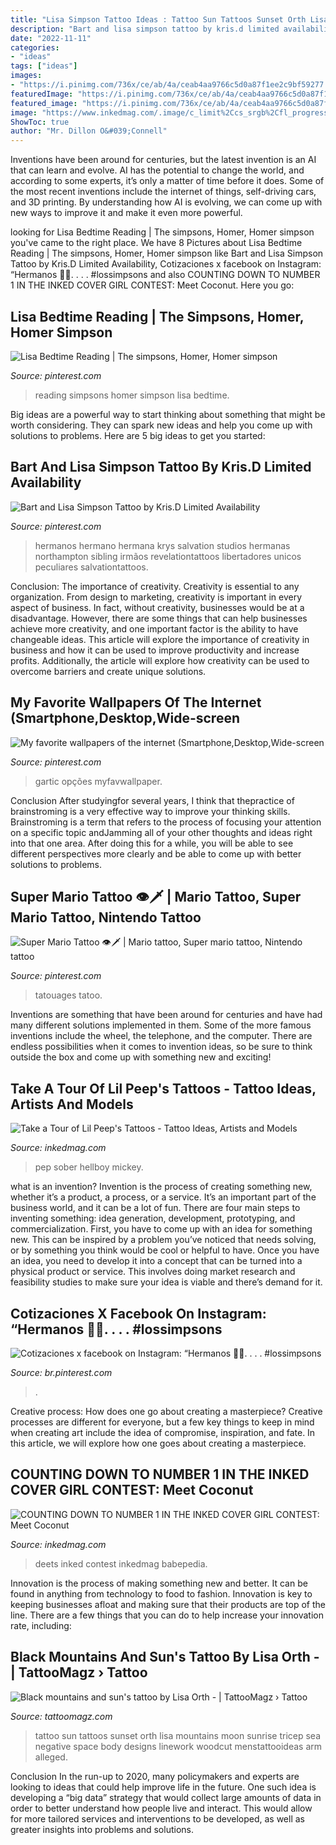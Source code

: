 ```yaml
---
title: "Lisa Simpson Tattoo Ideas : Tattoo Sun Tattoos Sunset Orth Lisa Mountains Moon Sunrise Tricep Sea Negative Space Body Designs Linework Woodcut Menstattooideas Arm Alleged"
description: "Bart and lisa simpson tattoo by kris.d limited availability"
date: "2022-11-11"
categories:
- "ideas"
tags: ["ideas"]
images:
- "https://i.pinimg.com/736x/ce/ab/4a/ceab4aa9766c5d0a87f1ee2c9bf59277.jpg"
featuredImage: "https://i.pinimg.com/736x/ce/ab/4a/ceab4aa9766c5d0a87f1ee2c9bf59277.jpg"
featured_image: "https://i.pinimg.com/736x/ce/ab/4a/ceab4aa9766c5d0a87f1ee2c9bf59277.jpg"
image: "https://www.inkedmag.com/.image/c_limit%2Ccs_srgb%2Cfl_progressive%2Cq_auto:good%2Cw_700/MTY3OTk5NTk3MzA4ODE0NzIw/b7c70bb44f08d99f618e4d8c7485b19e.jpg"
ShowToc: true
author: "Mr. Dillon O&#039;Connell"
---
```



Inventions have been around for centuries, but the latest invention is an AI that can learn and evolve. AI has the potential to change the world, and according to some experts, it’s only a matter of time before it does. Some of the most recent inventions include the internet of things, self-driving cars, and 3D printing. By understanding how AI is evolving, we can come up with new ways to improve it and make it even more powerful.

	

		
looking for Lisa Bedtime Reading | The simpsons, Homer, Homer simpson you've came to the right place. We have 8 Pictures about Lisa Bedtime Reading | The simpsons, Homer, Homer simpson like Bart and Lisa Simpson Tattoo by Kris.D Limited Availability, Cotizaciones x facebook on Instagram: “Hermanos 🙌💙. . . . #lossimpsons and also COUNTING DOWN TO NUMBER 1 IN THE INKED COVER GIRL CONTEST: Meet Coconut. Here you go:
		
    
## Lisa Bedtime Reading | The Simpsons, Homer, Homer Simpson

<img loading=lazy src="https://i.pinimg.com/736x/57/a4/ec/57a4ec9052056798853b8df462fbd8db--bedtime-reading-reading-room.jpg" onerror="this.onerror=null;this.src='https://tse4.mm.bing.net/th?id=OIP.h1NWzJg-q-jaFvBN8RprjAHaF6&amp;pid=15.1';" alt="Lisa Bedtime Reading | The simpsons, Homer, Homer simpson">

_Source: pinterest.com_

>reading simpsons homer simpson lisa bedtime. 

	

Big ideas are a powerful way to start thinking about something that might be worth considering. They can spark new ideas and help you come up with solutions to problems. Here are 5 big ideas to get you started: 

    
## Bart And Lisa Simpson Tattoo By Kris.D Limited Availability

<img loading=lazy src="https://i.pinimg.com/736x/97/c0/ce/97c0ce87bd4b0c3f42baa450c0dda08c.jpg" onerror="this.onerror=null;this.src='https://tse3.mm.bing.net/th?id=OIP.6sBULqd6cRJlh09hLQeAbAHaHa&amp;pid=15.1';" alt="Bart and Lisa Simpson Tattoo by Kris.D Limited Availability">

_Source: pinterest.com_

>hermanos hermano hermana krys salvation studios hermanas northampton sibling irmãos revelationtattoos libertadores unicos peculiares salvationtattoos. 

	

Conclusion: The importance of creativity.
Creativity is essential to any organization. From design to marketing, creativity is important in every aspect of business. In fact, without creativity, businesses would be at a disadvantage. However, there are some things that can help businesses achieve more creativity, and one important factor is the ability to have changeable ideas. 
This article will explore the importance of creativity in business and how it can be used to improve productivity and increase profits. Additionally, the article will explore how creativity can be used to overcome barriers and create unique solutions.

    
## My Favorite Wallpapers Of The Internet (Smartphone,Desktop,Wide-screen

<img loading=lazy src="https://i.pinimg.com/736x/90/4e/61/904e6150595030a305927fea76b90073.jpg" onerror="this.onerror=null;this.src='https://tse2.mm.bing.net/th?id=OIP.m8CCWg8rHD66-az1r_vzwAHaGr&amp;pid=15.1';" alt="My favorite wallpapers of the internet (Smartphone,Desktop,Wide-screen">

_Source: pinterest.com_

>gartic opções myfavwallpaper. 

	

Conclusion
After studyingfor several years, I think that thepractice of brainstroming is a very effective way to improve your thinking skills. Brainstroming is a term that refers to the process of focusing your attention on a specific topic andJamming all of your other thoughts and ideas right into that one area. After doing this for a while, you will be able to see different perspectives more clearly and be able to come up with better solutions to problems.

    
## Super Mario Tattoo 👁🗡 | Mario Tattoo, Super Mario Tattoo, Nintendo Tattoo

<img loading=lazy src="https://i.pinimg.com/736x/7d/49/47/7d4947c13089f9345b7f454f841c1385.jpg" onerror="this.onerror=null;this.src='https://tse3.mm.bing.net/th?id=OIP.sFbm_21yofa7h06KB3qZcwHaJ3&amp;pid=15.1';" alt="Super Mario Tattoo 👁🗡 | Mario tattoo, Super mario tattoo, Nintendo tattoo">

_Source: pinterest.com_

>tatouages tatoo. 

	

Inventions are something that have been around for centuries and have had many different solutions implemented in them. Some of the more famous inventions include the wheel, the telephone, and the computer. There are endless possibilities when it comes to invention ideas, so be sure to think outside the box and come up with something new and exciting!

    
## Take A Tour Of Lil Peep&#039;s Tattoos - Tattoo Ideas, Artists And Models

<img loading=lazy src="https://www.inkedmag.com/.image/c_limit%2Ccs_srgb%2Cfl_progressive%2Cq_auto:good%2Cw_700/MTY3OTk5NTk3MzA4ODE0NzIw/b7c70bb44f08d99f618e4d8c7485b19e.jpg" onerror="this.onerror=null;this.src='https://tse2.mm.bing.net/th?id=OIP.yEBUnBXe1G4kLqh6iiSOJwHaHS&amp;pid=15.1';" alt="Take a Tour of Lil Peep&#039;s Tattoos - Tattoo Ideas, Artists and Models">

_Source: inkedmag.com_

>pep sober hellboy mickey. 

	

what is an invention?
Invention is the process of creating something new, whether it’s a product, a process, or a service. It’s an important part of the business world, and it can be a lot of fun.
There are four main steps to inventing something: idea generation, development, prototyping, and commercialization. First, you have to come up with an idea for something new. This can be inspired by a problem you’ve noticed that needs solving, or by something you think would be cool or helpful to have. Once you have an idea, you need to develop it into a concept that can be turned into a physical product or service. This involves doing market research and feasibility studies to make sure your idea is viable and there’s demand for it.

    
## Cotizaciones X Facebook On Instagram: “Hermanos 🙌💙. . . . #lossimpsons

<img loading=lazy src="https://i.pinimg.com/736x/ce/ab/4a/ceab4aa9766c5d0a87f1ee2c9bf59277.jpg" onerror="this.onerror=null;this.src='https://tse2.mm.bing.net/th?id=OIP.qO5ESUtyIcyTC5xUB4j7gAHaHa&amp;pid=15.1';" alt="Cotizaciones x facebook on Instagram: “Hermanos 🙌💙. . . . #lossimpsons">

_Source: br.pinterest.com_

>. 

	

Creative process: How does one go about creating a masterpiece?
Creative processes are different for everyone, but a few key things to keep in mind when creating art include the idea of compromise, inspiration, and fate. In this article, we will explore how one goes about creating a masterpiece.

    
## COUNTING DOWN TO NUMBER 1 IN THE INKED COVER GIRL CONTEST: Meet Coconut

<img loading=lazy src="https://www.inkedmag.com/.image/c_limit%2Ccs_srgb%2Cq_auto:good%2Cw_700/MTYwNTE1NjEzMDM3NDM4MTIz/screen-shot-2018-12-12-at-111449-am.png" onerror="this.onerror=null;this.src='https://tse1.mm.bing.net/th?id=OIP.6oIjFGuvzBzzqhHNOaR1CgHaJ4&amp;pid=15.1';" alt="COUNTING DOWN TO NUMBER 1 IN THE INKED COVER GIRL CONTEST: Meet Coconut">

_Source: inkedmag.com_

>deets inked contest inkedmag babepedia. 

	

Innovation is the process of making something new and better. It can be found in anything from technology to food to fashion. Innovation is key to keeping businesses afloat and making sure that their products are top of the line. There are a few things that you can do to help increase your innovation rate, including:

    
## Black Mountains And Sun&#039;s Tattoo By Lisa Orth - | TattooMagz › Tattoo

<img loading=lazy src="https://tattoomagz.com/wp-content/uploads/Tattoos/Black-mountains-and-suns-tattoo-by-Lisa-Orth.jpg" onerror="this.onerror=null;this.src='https://tse4.mm.bing.net/th?id=OIP.ntA5qoDnq6z7_jmwE25ErwHaLD&amp;pid=15.1';" alt="Black mountains and sun&#039;s tattoo by Lisa Orth - | TattooMagz › Tattoo">

_Source: tattoomagz.com_

>tattoo sun tattoos sunset orth lisa mountains moon sunrise tricep sea negative space body designs linework woodcut menstattooideas arm alleged. 

	

Conclusion
In the run-up to 2020, many policymakers and experts are looking to ideas that could help improve life in the future. One such idea is developing a “big data” strategy that would collect large amounts of data in order to better understand how people live and interact. This would allow for more tailored services and interventions to be developed, as well as greater insights into problems and solutions.

